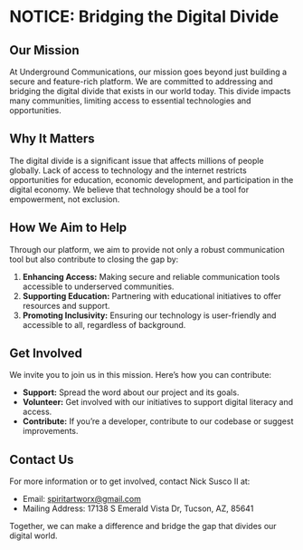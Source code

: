 # NOTICE: Bridging the Digital Divide

## Our Mission
At Underground Communications, our mission goes beyond just building a secure and feature-rich platform. We are committed to addressing and bridging the digital divide that exists in our world today. This divide impacts many communities, limiting access to essential technologies and opportunities.

## Why It Matters
The digital divide is a significant issue that affects millions of people globally. Lack of access to technology and the internet restricts opportunities for education, economic development, and participation in the digital economy. We believe that technology should be a tool for empowerment, not exclusion.

## How We Aim to Help
Through our platform, we aim to provide not only a robust communication tool but also contribute to closing the gap by:
1. **Enhancing Access:** Making secure and reliable communication tools accessible to underserved communities.
2. **Supporting Education:** Partnering with educational initiatives to offer resources and support.
3. **Promoting Inclusivity:** Ensuring our technology is user-friendly and accessible to all, regardless of background.

## Get Involved
We invite you to join us in this mission. Here’s how you can contribute:
- **Support:** Spread the word about our project and its goals.
- **Volunteer:** Get involved with our initiatives to support digital literacy and access.
- **Contribute:** If you’re a developer, contribute to our codebase or suggest improvements.

## Contact Us
For more information or to get involved, contact Nick Susco II at:
- Email: spiritartworx@gmail.com
- Mailing Address: 17138 S Emerald Vista Dr, Tucson, AZ, 85641

Together, we can make a difference and bridge the gap that divides our digital world.
